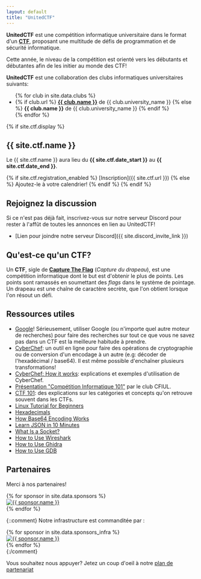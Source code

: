 ```yaml
---
layout: default
title: "UnitedCTF"
---
```


**UnitedCTF** est une compétition informatique universitaire dans le format d'un **[CTF](#quest-ce-quun-ctf)**, proposant une multitude de défis de programmation et de sécurité informatique.

Cette année, le niveau de la compétition est orienté vers les débutants et débutantes afin de les initier au monde des CTF!

**UnitedCTF** est une collaboration des clubs informatiques universitaires suivants:
<ul>  
  {% for club in site.data.clubs %}
  <li>
    {% if club.url %}
      <b><a href="{{ club.url }}">{{ club.name }}</a></b> de {{ club.university_name }}
    {% else %}
      <b>{{ club.name }}</b> de {{ club.university_name }}
    {% endif %}
  </li>
  {% endfor %}
</ul>

{% if site.ctf.display %}

## {{ site.ctf.name }}

Le {{ site.ctf.name }} aura lieu du <b>{{ site.ctf.date_start }}</b> au <b>{{ site.ctf.date_end }}</b>.

{% if site.ctf.registration_enabled %}
 [Inscription]({{ site.ctf.url }})
{% else %}
Ajoutez-le à votre calendrier!
{% endif %}
{% endif %}

## Rejoignez la discussion

Si ce n'est pas déjà fait, inscrivez-vous sur notre serveur Discord pour rester à l'affût de toutes les annonces en lien au UnitedCTF!

- [Lien pour joindre notre serveur Discord]({{ site.discord_invite_link }})

## Qu'est-ce qu'un CTF?

Un **CTF**, sigle de **[Capture The Flag](https://fr.wikipedia.org/wiki/Capture_du_drapeau#En_s%C3%A9curit%C3%A9_de_l'information)** (_Capture du drapeau_), est une compétition informatique dont le but est d'obtenir le plus de points. Les points sont ramassés en soumettant des _flags_ dans le système de pointage. Un drapeau est une chaîne de caractère secrète, que l'on obtient lorsque l'on résout un défi.

## Ressources utiles

  <ul>
    <li><a href="https://www.google.com" target="_blank">Google</a>! Sérieusement, utiliser Google (ou n'importe quel autre moteur de recherches) pour faire des recherches sur tout ce que vous ne savez pas dans un CTF est la meilleure habitude à prendre.</li>
    <li><a href="https://gchq.github.io/CyberChef/" target="_blank">CyberChef</a>: un outil en ligne pour faire des
        opérations de cryptographie ou de conversion d'un encodage à un autre (e.g: décoder de l'hexadécimal / base64). Il
        est même possible d'enchaîner plusieurs transformations!</li>
    <li><a href="https://github.com/gchq/CyberChef#how-it-works" target="_blank">CyberChef: How it works</a>: explications
        et exemples d'utilisation de CyberChef.</li>
    <li><a href="https://docs.google.com/presentation/d/11IYBrpSES1l3gUTqPEQs7TsR9ngiUphuOWH0sBaxtKs/edit?usp=sharing"
            target="_blank">Présentation "Compétition Informatique 101"</a> par le club CFIUL.</li>
    <li><a href="https://ctf101.org/" target="_blank">CTF 101</a>: des explications sur les catégories et concepts qu'on
        retrouve souvent dans les CTFs.</li>
    <li><a href="https://ryanstutorials.net/linuxtutorial/" target="_blank">Linux Tutorial for Beginners</a></li>
    <li><a href="https://www.mathsisfun.com/hexadecimals.html" target="_blank">Hexadecimals</a></li>
    <li><a href="https://www.lifewire.com/base64-encoding-overview-1166412" target="_blank">How Base64 Encoding Works</a>
    </li>
    <li><a href="https://beginnersbook.com/2015/04/json-tutorial/" target="_blank">Learn JSON in 10 Minutes</a></li>
    <li><a href="https://docs.oracle.com/javase/tutorial/networking/sockets/definition.html" target="_blank">What Is a
            Socket?</a></li>
    <li><a href="https://www.varonis.com/blog/how-to-use-wireshark/" target="_blank">How to Use Wireshark</a></li>
    <li><a href="https://www.varonis.com/blog/how-to-use-ghidra" target="_blank">How to Use Ghidra</a></li>
    <li><a href="https://www.geeksforgeeks.org/gdb-step-by-step-introduction/" target="_blank">How to Use GDB</a></li>
  </ul>

## Partenaires

Merci à nos partenaires!

  <div class="sponsors">
  {% for sponsor in site.data.sponsors %}
    <div class="sponsor">
      <a href="{{ sponsor.url }}" target="_blank">
        <img width="{{ sponsor.image_width }}" src="{{ sponsor.image_url }}" alt="{{ sponsor.name }}"/>
      </a>
    </div>
  {% endfor %}
  </div>

{::comment}
  Notre infrastructure est commanditée par :
  <div class="sponsors">
  {% for sponsor in site.data.sponsors_infra %}
    <div class="sponsor">
      <a href="{{ sponsor.url }}" target="_blank">
        <img width="{{ sponsor.image_width }}" src="{{ sponsor.image_url }}" alt="{{ sponsor.name }}"/>
      </a>
    </div>
  {% endfor %}
  </div>
{:/comment}

Vous souhaitez nous appuyer? Jetez un coup d'oeil à notre <a href="/UnitedCTF-Plan-Partenariat.pdf" target="_blank">plan de partenariat</a>
